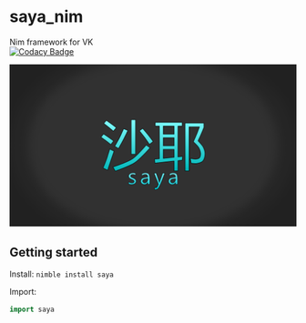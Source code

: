 # saya_nim
Nim framework for VK  
[![Codacy Badge](https://api.codacy.com/project/badge/Grade/45077606d74b481fa3ec466f8edfbbbd)](https://www.codacy.com/manual/Ethosa/saya_nim?utm_source=github.com&amp;utm_medium=referral&amp;utm_content=Ethosa/saya_nim&amp;utm_campaign=Badge_Grade)

![Logo](https://github.com/Ethosa/saya_nim/blob/master/logo_lib.png)

## Getting started
Install:
`nimble install saya`

Import:
```nim
import saya
```
